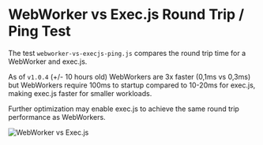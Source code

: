 # WebWorker vs Exec.js Round Trip / Ping Test

The test `webworker-vs-execjs-ping.js` compares the round trip time for a WebWorker and exec.js.

As of `v1.0.4` (+/- 10 hours old) WebWorkers are 3x faster (0,1ms vs 0,3ms) but WebWorkers require 100ms to startup compared to 10-20ms for exec.js, making exec.js faster for smaller workloads.

Further optimization may enable exec.js to achieve the same round trip performance as WebWorkers.

![WebWorker vs Exec.js](https://raw.githubusercontent.com/optimalisatie/exec.js/master/tests/webworker-vs-execjs-ping.png)

